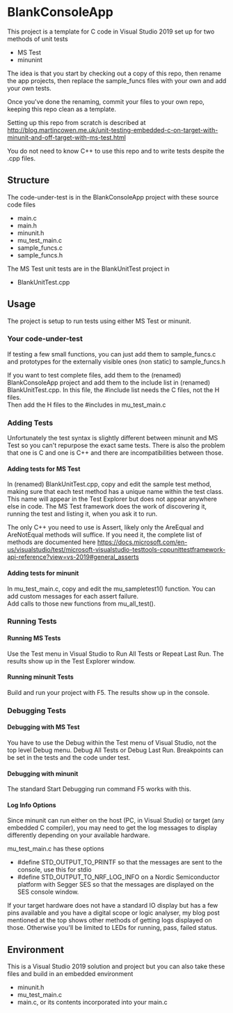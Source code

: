 # BlankConsoleApp

This project is a template for C code in Visual Studio 2019 set up for two methods of unit tests
 - MS Test
 - minunint
 
The idea is that you start by checking out a copy of this repo, then rename the app projects, then replace the sample_funcs files with your own and add your own tests.

Once you've done the renaming, commit your files to your own repo, keeping this repo clean as a template.

Setting up this repo from scratch is described at http://blog.martincowen.me.uk/unit-testing-embedded-c-on-target-with-minunit-and-off-target-with-ms-test.html

You do not need to know C++ to use this repo and to write tests despite the .cpp files.
 
## Structure  
The code-under-test is in the BlankConsoleApp project with these source code files
- main.c
- main.h
- minunit.h
- mu_test_main.c
- sample_funcs.c
- sample_funcs.h

The MS Test unit tests are in the BlankUnitTest project in
 - BlankUnitTest.cpp
 
## Usage
The project is setup to run tests using either MS Test or minunit.

### Your code-under-test
If testing a few small functions, you can just add them to sample_funcs.c and prototypes for the externally visible ones (non static) to sample_funcs.h

If you want to test complete files, add them to the (renamed) BlankConsoleApp project and add them to the include list in (renamed) BlankUnitTest.cpp. In this file, the #include list needs the C files, not the H files.  
Then add the H files to the #includes in mu_test_main.c

### Adding Tests
Unfortunately the test syntax is slightly different between minunit and MS Test so you can't repurpose the exact same tests. There is also the problem that one is C and one is C++ and there are incompatibilities between those.

#### Adding tests for MS Test
In (renamed) BlankUnitTest.cpp, copy and edit the sample test method, making sure that each test method has a unique name within the test class. This name will appear in the Test Explorer but does not appear anywhere else in code. The MS Test framework does the work of discovering it, running the test and listing it, when you ask it to run.

The only C++ you need to use is  Assert, likely only the AreEqual and AreNotEqual methods will suffice. If you need it, the complete list of methods are documented here https://docs.microsoft.com/en-us/visualstudio/test/microsoft-visualstudio-testtools-cppunittestframework-api-reference?view=vs-2019#general_asserts

#### Adding tests for minunit
In mu_test_main.c, copy and edit the mu_sampletest1() function. You can add custom messages for each assert failure.  
Add calls to those new functions from mu_all_test().

### Running Tests
#### Running MS Tests
Use the Test menu in Visual Studio to Run All Tests or Repeat Last Run. The results show up in the Test Explorer window.

#### Running minunit Tests
Build and run your project with F5. The results show up in the console.

### Debugging Tests
#### Debugging with MS Test
You have to use the Debug within the Test menu of Visual Studio, not the top level Debug menu. Debug All Tests or Debug Last Run. Breakpoints can be set in the tests and the code under test.

#### Debugging with minunit
The standard Start Debugging run command F5 works with this.

#### Log Info Options
Since minunit can run either on the host (PC, in Visual Studio) or target (any embedded C compiler), you may need to get the log messages to display differently depending on your available hardware.

mu_test_main.c has these options  
 - #define STD_OUTPUT_TO_PRINTF so that the messages are sent to the console, use this for stdio
 - #define STD_OUTPUT_TO_NRF_LOG_INFO on a Nordic Semiconductor platform with Segger SES so that the messages are displayed on the SES console window.

If your target hardware does not have a standard IO display but has a few pins  available and you have a digital scope or logic analyser, my blog post mentioned at the top shows other methods of getting logs displayed on those. Otherwise you'll be limited to LEDs for running, pass, failed status.

## Environment
This is a Visual Studio 2019 solution and project but you can also take these files and build in an embedded environment
 - minunit.h
 - mu_test_main.c
 - main.c, or its contents incorporated into your main.c
